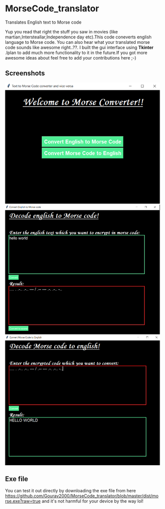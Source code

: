 # MorseCode_translator
Translates English text to Morse code

Yup you read that right the stuff you saw in movies (like martian,Intersteallar,Independence day etc).This code coneverts english language to Morse code. You can also hear 
what your translated morse code sounds like awesome right..??. I built the gui interface using  <b> Tkinter </b>.Iplan to add much more functionality to it in the future.If you got
more awesome ideas about feel free to add your contributions here ;-)

## Screenshots
![ss1](https://github.com/Gourav2000/MorseCode_translator/blob/master/screenshots/1.png)
<br>
![ss2](https://github.com/Gourav2000/MorseCode_translator/blob/master/screenshots/2.png)
<br>
![ss3](https://github.com/Gourav2000/MorseCode_translator/blob/master/screenshots/3.png)

## Exe file
You can test it out directly by downloading the exe file from here https://github.com/Gourav2000/MorseCode_translator/blob/master/dist/morse.exe?raw=true and it's not harmful for your device by the way lol!
